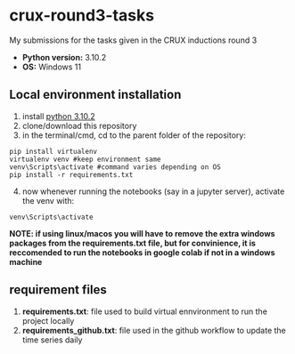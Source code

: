 # crux-round3-tasks

My submissions for the tasks given in the CRUX inductions round 3

- **Python version:**  3.10.2
- **OS:**  Windows 11
  
## Local environment installation

1. install [python 3.10.2](https://www.python.org/downloads/)
2. clone/download this repository
3. in the terminal/cmd, cd to the parent folder of the repository:

```
pip install virtualenv
virtualenv venv #keep environment same
venv\Scripts\activate #command varies depending on OS
pip install -r requirements.txt
```
4. now whenever running the notebooks (say in a jupyter server), activate the venv with:
   
```
venv\Scripts\activate
```

**NOTE: if using linux/macos you will have to remove the extra windows packages from the requirements.txt file, but for convinience, it is reccomended to run the notebooks in google colab if not in a windows machine**

## requirement files

1. **requirements.txt**: file used to build virtual ennvironment to run the project locally
2. **requirements_github.txt**: file used in the github workflow to update the time series daily



